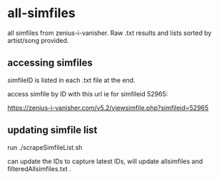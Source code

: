 # all-simfiles
all simfiles from zenius-i-vanisher. Raw .txt results and lists sorted by artist/song provided.

## accessing simfiles
simfileID is listed in each .txt file at the end.

access simfile by ID with this url ie for simfileid 52965:

https://zenius-i-vanisher.com/v5.2/viewsimfile.php?simfileid=52965

## updating simfile list

run ./scrapeSimfileList.sh

can update the IDs to capture latest IDs, will update allsimfiles and filteredAllsimfiles.txt .

